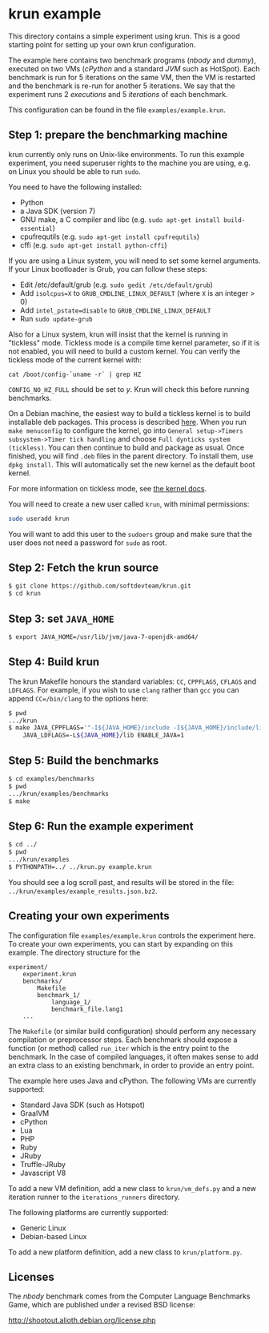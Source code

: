 # krun example

This directory contains a simple experiment using krun.
This is a good starting point for setting up your own krun configuration.

The example here contains two benchmark programs (*nbody* and *dummy*),
executed on two VMs (*cPython* and a standard *JVM* such as HotSpot).
Each benchmark is run for 5 iterations on the same VM, then the VM is
restarted and the benchmark is re-run for another 5 iterations.
We say that the experiment runs 2 *executions* and 5 *iterations* of
each benchmark.

This configuration can be found in the file `examples/example.krun`.

## Step 1: prepare the benchmarking machine

krun currently only runs on Unix-like environments.
To run this example experiment, you need superuser rights to the machine you are
using, e.g. on Linux you should be able to run `sudo`.

You need to have the following installed:

  * Python
  * a Java SDK (version 7)
  * GNU make, a C compiler and libc (e.g. `sudo apt-get install build-essential`)
  * cpufrequtils (e.g. `sudo apt-get install cpufrequtils`)
  * cffi (e.g. `sudo apt-get install python-cffi`)

If you are using a Linux system, you will need to set some kernel arguments.
If your Linux bootloader is Grub, you can follow these steps:

  * Edit /etc/default/grub (e.g. `sudo gedit /etc/default/grub`)
  * Add `isolcpus=X` to `GRUB_CMDLINE_LINUX_DEFAULT` (where `X` is an integer > 0)
  * Add `intel_pstate=disable` to `GRUB_CMDLINE_LINUX_DEFAULT`
  * Run `sudo update-grub`

Also for a Linux system, krun will insist that the kernel is running in
"tickless" mode.  Tickless mode is a compile time kernel parameter, so if it is
not enabled, you will need to build a custom kernel.  You can verify the
tickless mode of the current kernel with:

```
cat /boot/config-`uname -r` | grep HZ
```

`CONFIG_NO_HZ_FULL` should be set to *y*. Krun will check this before
running benchmarks.

On a Debian machine, the easiest way to build a tickless kernel is to build
installable deb packages. This process is described
[here](https://debian-handbook.info/browse/stable/sect.kernel-compilation.html).
When you run `make menuconfig` to configure the kernel, go into `General
setup->Timers subsystem->Timer tick handling` and choose `Full dynticks system
(tickless)`. You can then continue to build and package as usual. Once
finished, you will find `.deb` files in the parent directory. To install them,
use `dpkg install`.  This will automatically set the new kernel as the default
boot kernel.

For more information on tickless mode, see
[the kernel docs](https://www.kernel.org/doc/Documentation/timers/NO_HZ.txt).

You will need to create a new user called `krun`, with minimal permissions:

```bash
sudo useradd krun
```

You will want to add this user to the `sudoers` group and make sure that
the user does not need a password for `sudo` as root.

## Step 2: Fetch the krun source

```bash
$ git clone https://github.com/softdevteam/krun.git
$ cd krun
```

## Step 3: set `JAVA_HOME`

```bash
$ export JAVA_HOME=/usr/lib/jvm/java-7-openjdk-amd64/
```
## Step 4: Build krun

The krun Makefile honours the standard variables: `CC`, `CPPFLAGS`, `CFLAGS`
and `LDFLAGS`. For example, if you wish to use `clang` rather than `gcc` you
can append `CC=/bin/clang` to the options here:

```bash
$ pwd
.../krun
$ make JAVA_CPPFLAGS='"-I${JAVA_HOME}/include -I${JAVA_HOME}/include/linux"' \
    JAVA_LDFLAGS=-L${JAVA_HOME}/lib ENABLE_JAVA=1
```

## Step 5: Build the benchmarks

```bash
$ cd examples/benchmarks
$ pwd
.../krun/examples/benchmarks
$ make
```

## Step 6: Run the example experiment

```bash
$ cd ../
$ pwd
.../krun/examples
$ PYTHONPATH=../ ../krun.py example.krun
```

You should see a log scroll past, and results will be stored in the file:
`../krun/examples/example_results.json.bz2`.

## Creating your own experiments

The configuration file `examples/example.krun` controls the experiment here.
To create your own experiments, you can start by expanding on this example.
The directory structure for the

```
experiment/
    experiment.krun
    benchmarks/
        Makefile
        benchmark_1/
            language_1/
            benchmark_file.lang1
    ...
```

The `Makefile` (or similar build configuration) should perform any necessary
compilation or preprocessor steps.
Each benchmark should expose a function (or method) called `run_iter`
which is the entry point to the benchmark.
In the case of compiled languages, it often makes sense to add an extra
class to an existing benchmark, in order to provide an entry point.

The example here uses Java and cPython.
The following VMs are currently supported:

  * Standard Java SDK (such as Hotspot)
  * GraalVM
  * cPython
  * Lua
  * PHP
  * Ruby
  * JRuby
  * Truffle-JRuby
  * Javascript V8

To add a new VM definition, add a new class to `krun/vm_defs.py` and a
new iteration runner to the `iterations_runners` directory.

The following platforms are currently supported:

  * Generic Linux
  * Debian-based Linux

To add a new platform definition, add a new class to `krun/platform.py`.

## Licenses

The *nbody* benchmark comes from the Computer Language Benchmarks Game, which
are published under a revised BSD license:

  http://shootout.alioth.debian.org/license.php
